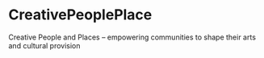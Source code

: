 CreativePeoplePlace
===================

Creative People and Places – empowering communities to shape their arts and cultural provision